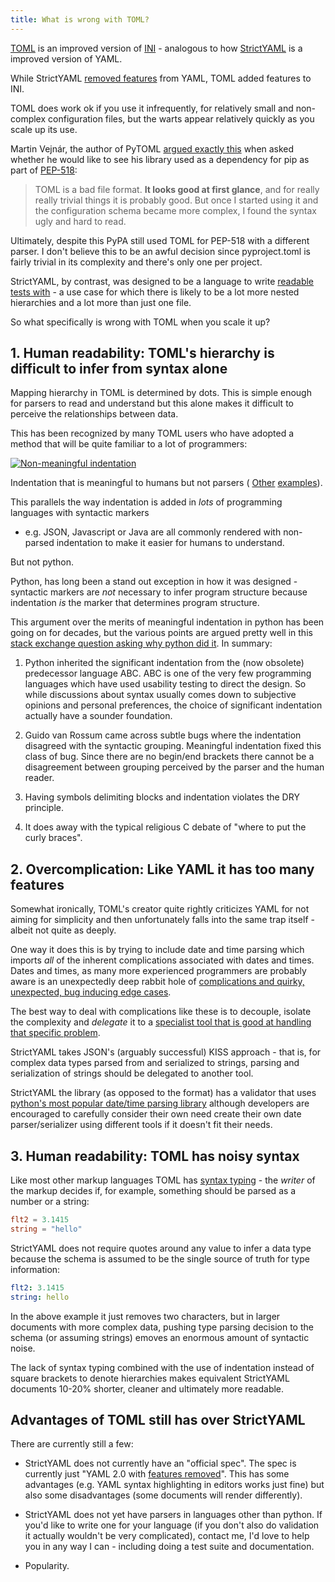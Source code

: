 ```yaml
---
title: What is wrong with TOML?
---
```


[TOML](https://github.com/toml-lang/toml) is an improved version of [INI](../ini) -
analogous to how [StrictYAML](https://github.com/crdoconnor/strictyaml) is a
improved version of YAML.

While StrictYAML [removed features](../../features-removed) from YAML,
TOML added features to INI.

TOML does work ok if you use it infrequently, for relatively small and non-complex
configuration files, but the warts appear relatively quickly as you scale up its
use.

Martin Vejnár, the author of PyTOML
[argued exactly this](https://github.com/avakar/pytoml/issues/15#issuecomment-217739462)
when asked whether he would like to see his library used as a dependency for pip as
part of [PEP-518](https://www.python.org/dev/peps/pep-0518/):

>TOML is a bad file format. **It looks good at first glance**, and for really really
>trivial things it is probably good. But once I started using it and the
>configuration schema became more complex, I found the syntax ugly and hard to read.

Ultimately, despite this PyPA still used TOML for PEP-518 with a different parser.
I don't believe this to be an awful decision since pyproject.toml is fairly trivial
in its complexity and there's only one per project.

StrictYAML, by contrast, was designed to be a language to write
[readable tests with](../../hitchstory) - a use case for which there is likely
to be a lot more nested hierarchies and a lot more than just one file.

So what specifically is wrong with TOML when you scale it up?


## 1. Human readability: TOML's hierarchy is difficult to infer from syntax alone

Mapping hierarchy in TOML is determined by dots. This is simple enough for
parsers to read and understand but this alone makes it difficult to perceive
the relationships between data.

This has been recognized by many TOML users who have adopted a method that
will be quite familiar to a lot of programmers:

[![Non-meaningful indentation](../toml-indentation-1.png)](https://github.com/gazreese/gazreese.com/blob/c4c3fa7d576a4c316f11f0f7a652ca11ab23586d/Hugo/config.toml)

Indentation that is meaningful to humans but not parsers (
[Other](https://github.com/leereilly/csi/blob/567e5b55f766847c9dcc7de482c0fd241fa7377a/lib/data/master.toml)
[examples](https://github.com/CzarSimon/simonlindgren.info/blob/a391a6345b16f2d8093f6d4c5f422399b4b901eb/simon-cv/config.toml)).

This parallels the way indentation is added in *lots* of programming languages with syntactic markers
- e.g.  JSON, Javascript or Java are all commonly rendered with non-parsed indentation to make it
easier for humans to understand.

But not python.

Python, has long been a stand out exception in how it was designed -
syntactic markers are *not* necessary to infer program structure because indentation *is* the marker
that determines program structure.

This argument over the merits of meaningful indentation in python has been going on for decades, but the various points are argued pretty well in this [stack exchange question asking why python did it](https://softwareengineering.stackexchange.com/questions/313034/why-should-a-language-prefer-indentation-over-explicit-markers-for-blocks). In summary:

1. Python inherited the significant indentation from the (now obsolete) predecessor language ABC. ABC is one of the very few programming languages which have used usability testing to direct the design. So while discussions about syntax usually comes down to subjective opinions and personal preferences, the choice of significant indentation actually have a sounder foundation.

2. Guido van Rossum came across subtle bugs where the indentation disagreed with the syntactic grouping. Meaningful indentation fixed this class of bug. Since there are no begin/end brackets there cannot be a disagreement between grouping perceived by the parser and the human reader.

3. Having symbols delimiting blocks and indentation violates the DRY principle.

4. It does away with the typical religious C debate of "where to put the curly braces".


## 2. Overcomplication: Like YAML it has too many features

Somewhat ironically, TOML's creator quite rightly criticizes YAML for not aiming for simplicity
and then unfortunately falls into the same trap itself - albeit not quite as deeply.

One way it does this is by trying to include date and time parsing which imports
*all* of the inherent complications associated with dates and times. Dates and times,
as many more experienced programmers are probably aware is an unexpectedly deep rabbit hole
of [complications and quirky, unexpected, bug inducing edge cases](https://infiniteundo.com/post/25326999628/falsehoods-programmers-believe-about-time).

The best way to deal with complications like these is to decouple, isolate the complexity and *delegate* it to a
[specialist tool that is good at handling that specific problem](https://en.wikipedia.org/wiki/Unix_philosophy).

StrictYAML takes JSON's (arguably successful) KISS approach - that is, for complex data types parsed from and
serialized to strings, parsing and serialization of strings should be delegated to another tool.

StrictYAML the library (as opposed to the format) has a validator that uses
[python's most popular date/time parsing library](https://dateutil.readthedocs.io/en/stable/) although
developers are encouraged to carefully consider their own need create their own
date parser/serializer using different tools if it doesn't fit their needs.


## 3. Human readability: TOML has noisy syntax

Like most other markup languages TOML has [syntax typing](../../why/syntax-typing-bad) -
the *writer* of the markup decides if, for example, something should be parsed as a number
or a string:

```toml
flt2 = 3.1415
string = "hello"
```

StrictYAML does not require quotes around any value to infer a data type because the
schema is assumed to be the single source of truth for type information:

```yaml
flt2: 3.1415
string: hello
```

In the above example it just removes two characters, but in larger documents with more
complex data, pushing type parsing decision to the schema (or assuming strings)
emoves an enormous amount of syntactic noise.

The lack of syntax typing combined with the use of indentation instead of square brackets
to denote hierarchies makes equivalent StrictYAML documents 10-20% shorter, cleaner
and ultimately more readable.

## Advantages of TOML still has over StrictYAML

There are currently still a few:

* StrictYAML does not currently have an "official spec". The spec is currently just "YAML 2.0 with [features removed](../../features-removed)". This has some advantages (e.g. YAML syntax highlighting in editors works just fine) but also some disadvantages (some documents will render differently).

* StrictYAML does not yet have parsers in languages other than python. If you'd like to write one for your language (if you don't also do validation it actually wouldn't be very complicated), contact me, I'd love to help you in any way I can - including doing a test suite and documentation.

* Popularity.
